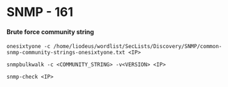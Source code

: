 # SNMP - 161

#### Brute force community string <a href="#brute-force-community-string" id="brute-force-community-string"></a>

```
onesixtyone -c /home/liodeus/wordlist/SecLists/Discovery/SNMP/common-snmp-community-strings-onesixtyone.txt <IP>
```

```
snmpbulkwalk -c <COMMUNITY_STRING> -v<VERSION> <IP>
```

```
snmp-check <IP>
```
